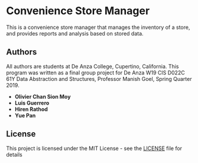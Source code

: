 # Convenience Store Manager 

This is a convenience store manager that manages the inventory of a store, and provides reports and analysis based on stored data.

## Authors

All authors are students at De Anza College, Cupertino, California.
This program was written as a final group project for De Anza W19 CIS D022C 61Y Data Abstraction and Structures, Professor Manish Goel, Spring Quarter 2019.

* **Olivier Chan Sion Moy**
* **Luis Guerrero**
* **Hiren Rathod**
* **Yue Pan**

## License

This project is licensed under the MIT License - see the [LICENSE](LICENSE) file for details
